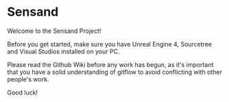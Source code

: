 # Sensand

Welcome to the Sensand Project!

Before you get started, make sure you have Unreal Engine 4, Sourcetree and Visual Studios installed on your PC.

Please read the Github Wiki before any work has begun, as it's important that you have a solid understanding of gitflow 
to avoid conflicting with other people's work. 

Good luck!